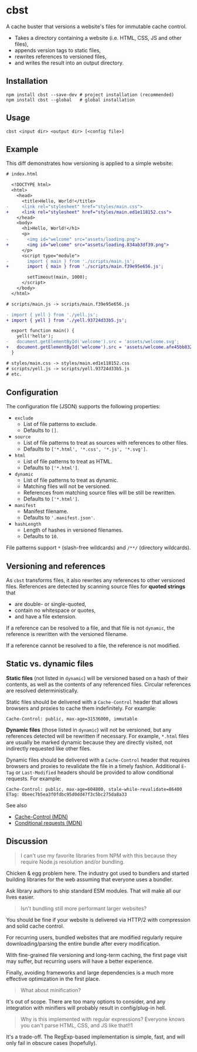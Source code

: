 # cbst

A cache buster that versions a website's files for immutable cache control.

- Takes a directory containing a website (i.e. HTML, CSS, JS and other files),
- appends version tags to static files,
- rewrites references to versioned files,
- and writes the result into an output directory.

## Installation

```
npm install cbst --save-dev # project installation (recommended)
npm install cbst --global   # global installation
```

## Usage

```
cbst <input dir> <output dir> [<config file>]
```

## Example

This diff demonstrates how versioning is applied to a simple website:

```diff
# index.html

  <!DOCTYPE html>
  <html>
    <head>
      <title>Hello, World!</title>
-     <link rel="stylesheet" href="styles/main.css">
+     <link rel="stylesheet" href="styles/main.ed1e118152.css">
    </head>
    <body>
      <h1>Hello, World!</h1>
      <p>
-       <img id="welcome" src="assets/loading.png">
+       <img id="welcome" src="assets/loading.834ab3df39.png">
      </p>
      <script type="module">
-       import { main } from './scripts/main.js';
+       import { main } from './scripts/main.f39e95e656.js';

        setTimeout(main, 1000);
      </script>
    </body>
  </html>

# scripts/main.js -> scripts/main.f39e95e656.js

- import { yell } from './yell.js';
+ import { yell } from './yell.93724d33b5.js';

  export function main() {
    yell('hello');
-   document.getElementById('welcome').src = 'assets/welcome.svg';
+   document.getElementById('welcome').src = 'assets/welcome.afe45bb832.svg';
  }

# styles/main.css -> styles/main.ed1e118152.css
# scripts/yell.js -> scripts/yell.93724d33b5.js
# etc.
```

## Configuration

The configuration file (JSON) supports the following properties:

- `exclude`
  - List of file patterns to exclude.
  - Defaults to `[]`.
- `source`
  - List of file patterns to treat as sources with references to other files.
  - Defaults to `['*.html', '*.css', '*.js', '*.svg']`.
- `html`
  - List of file patterns to treat as HTML.
  - Defaults to `['*.html']`.
- `dynamic`
  - List of file patterns to treat as dynamic.
  - Matching files will not be versioned.
  - References from matching source files will be still be rewritten.
  - Defaults to `['*.html']`.
- `manifest`
  - Manifest filename.
  - Defaults to `'.manifest.json'`.
- `hashLength`
  - Length of hashes in versioned filenames.
  - Defaults to `10`.

File patterns support `*` (slash-free wildcards) and `/**/` (directory wildcards).

## Versioning and references

As `cbst` transforms files, it also rewrites any references to other versioned files.
References are detected by scanning source files for **quoted strings** that

- are double- or single-quoted,
- contain no whitespace or quotes,
- and have a file extension.

If a reference can be resolved to a file, and that file is not `dynamic`,
the reference is rewritten with the versioned filename.

If a reference cannot be resolved to a file, the reference is not modified.

## Static vs. dynamic files

**Static files** (not listed in `dynamic`) will be versioned based on a hash
of their contents, as well as the contents of any referenced files.
Circular references are resolved deterministically.

Static files should be delivered with a `Cache-Control` header that allows
browsers and proxies to cache them indefinitely. For example:

```
Cache-Control: public, max-age=31536000, immutable
```

**Dynamic files** (those listed in `dynamic`) will not be versioned, but any
references detected will be rewritten if necessary. For example,
`*.html` files are usually be marked dynamic because they are directly
visited, not indirectly requested like other files.

Dynamic files should be delivered with a `Cache-Control` header that
requires browsers and proxies to revalidate the file in a timely fashion.
Additional `E-Tag` or `Last-Modified` headers should be provided to
allow conditional requests. For example:

```
Cache-Control: public, max-age=604800, stale-while-revalidate=86400
ETag: 0beec7b5ea3f0fdbc95d0dd47f3c5bc275da8a33
```

See also

- [Cache-Control (MDN)](https://developer.mozilla.org/en-US/docs/Web/HTTP/Headers/Cache-Control)
- [Conditional requests (MDN)](https://developer.mozilla.org/en-US/docs/Web/HTTP/Conditional_requests)

## Discussion

> I can't use my favorite libraries from NPM with this because they require Node.js resolution and/or bundling.

Chicken & egg problem here.
The industry got used to bundlers and started building libraries for the web
assuming that everyone uses a bundler.

Ask library authors to ship standard ESM modules.
That will make all our lives easier.

> Isn't bundling still more performant larger websites?

You should be fine if your website is delivered via HTTP/2 with compression and
solid cache control.

For recurring users, bundled websites that are modified regularly require
downloading/parsing the entire bundle after every modification.

With fine-grained file versioning and long-term caching,
the first page visit may suffer,
but recurring users will have a better experience.

Finally, avoiding frameworks and large dependencies is a much more effective
optimization in the first place.

> What about minification?

It's out of scope.
There are too many options to consider,
and any integration with minifiers will probably result in config/plug-in hell.

> Why is this implemented with regular expressions? Everyone knows you can't parse HTML, CSS, and JS like that!!1

It's a trade-off.
The RegExp-based implementation is simple, fast,
and will only fail in obscure cases (hopefully).
